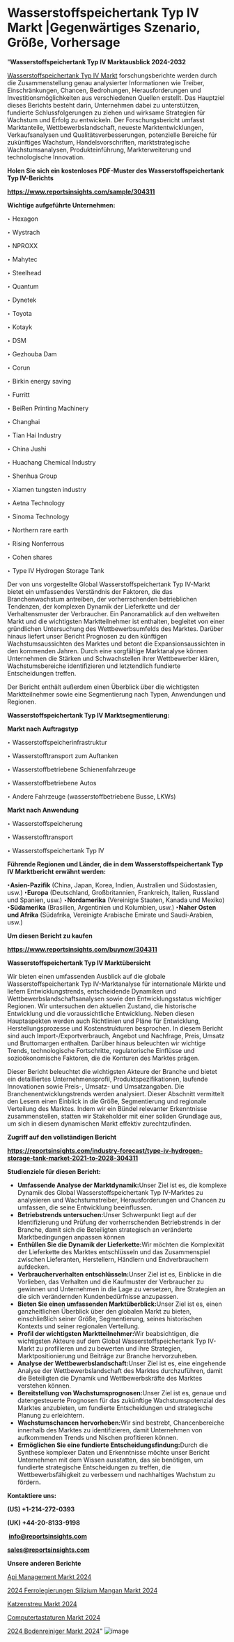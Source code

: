 # Wasserstoffspeichertank Typ IV Markt |Gegenwärtiges Szenario, Größe, Vorhersage

"<strong><b>Wasserstoffspeichertank Typ IV Marktausblick 2024-2032</b></strong>

<a href=https://www.reportsinsights.com/sample/304311>Wasserstoffspeichertank Typ IV Markt</a> forschungsberichte werden durch die Zusammenstellung genau analysierter Informationen wie Treiber, Einschränkungen, Chancen, Bedrohungen, Herausforderungen und Investitionsmöglichkeiten aus verschiedenen Quellen erstellt. Das Hauptziel dieses Berichts besteht darin, Unternehmen dabei zu unterstützen, fundierte Schlussfolgerungen zu ziehen und wirksame Strategien für Wachstum und Erfolg zu entwickeln. Der Forschungsbericht umfasst Marktanteile, Wettbewerbslandschaft, neueste Marktentwicklungen, Verkaufsanalysen und Qualitätsverbesserungen, potenzielle Bereiche für zukünftiges Wachstum, Handelsvorschriften, marktstrategische Wachstumsanalysen, Produkteinführung, Markterweiterung und technologische Innovation.

<strong><b>Holen Sie sich ein kostenloses PDF-Muster des Wasserstoffspeichertank Typ IV-Berichts</b></strong>

<a href=https://www.reportsinsights.com/sample/304311><strong><u>https://www.reportsinsights.com/sample/304311</u></strong></a>

<strong>Wichtige aufgeführte Unternehmen:</strong>

‣ Hexagon

‣ Wystrach

‣ NPROXX

‣ Mahytec

‣ Steelhead

‣ Quantum

‣ Dynetek

‣ Toyota

‣ Kotayk

‣ DSM

‣ Gezhouba Dam

‣ Corun

‣ Birkin energy saving

‣ Furritt

‣ BeiRen Printing Machinery

‣ Changhai

‣ Tian Hai Industry

‣ China Jushi

‣ Huachang Chemical Industry

‣ Shenhua Group

‣ Xiamen tungsten industry

‣ Aetna Technology

‣ Sinoma Technology

‣ Northern rare earth

‣ Rising Nonferrous

‣ Cohen shares

‣ Type IV Hydrogen Storage Tank

Der von uns vorgestellte Global Wasserstoffspeichertank Typ IV-Markt bietet ein umfassendes Verständnis der Faktoren, die das Branchenwachstum antreiben, der vorherrschenden betrieblichen Tendenzen, der komplexen Dynamik der Lieferkette und der Verhaltensmuster der Verbraucher. Ein Panoramablick auf den weltweiten Markt und die wichtigsten Marktteilnehmer ist enthalten, begleitet von einer gründlichen Untersuchung des Wettbewerbsumfelds des Marktes. Darüber hinaus liefert unser Bericht Prognosen zu den künftigen Wachstumsaussichten des Marktes und betont die Expansionsaussichten in den kommenden Jahren. Durch eine sorgfältige Marktanalyse können Unternehmen die Stärken und Schwachstellen ihrer Wettbewerber klären, Wachstumsbereiche identifizieren und letztendlich fundierte Entscheidungen treffen.

Der Bericht enthält außerdem einen Überblick über die wichtigsten Marktteilnehmer sowie eine Segmentierung nach Typen, Anwendungen und Regionen.

<strong>Wasserstoffspeichertank Typ IV Marktsegmentierung:</strong>

<strong>Markt nach Auftragstyp</strong>

‣ Wasserstoffspeicherinfrastruktur

‣ Wasserstofftransport zum Auftanken

‣ Wasserstoffbetriebene Schienenfahrzeuge

‣ Wasserstoffbetriebene Autos

‣ Andere Fahrzeuge (wasserstoffbetriebene Busse, LKWs)

<strong>Markt nach Anwendung</strong>

‣ Wasserstoffspeicherung

‣ Wasserstofftransport

‣ Wasserstoffspeichertank Typ IV

<strong><b>Führende Regionen und Länder, die in dem Wasserstoffspeichertank Typ IV Marktbericht erwähnt werden:</b></strong>

<strong><b>‣Asien-Pazifik</b></strong> (China, Japan, Korea, Indien, Australien und Südostasien, usw.)
<strong><b>‣Europa</b></strong> (Deutschland, Großbritannien, Frankreich, Italien, Russland und Spanien, usw.)
‣<strong><b>Nordamerika</b></strong> (Vereinigte Staaten, Kanada und Mexiko)
<strong><b>‣Südamerika</b></strong> (Brasilien, Argentinien und Kolumbien, usw.)
<strong><b>‣Naher Osten und Afrika</b></strong> (Südafrika, Vereinigte Arabische Emirate und Saudi-Arabien, usw.)

<strong>Um diesen Bericht zu kaufen</strong>

<a href=https://www.reportsinsights.com/buynow/304311><strong><u>https://www.reportsinsights.com/buynow/304311</u></strong></a>

<strong>Wasserstoffspeichertank Typ IV Marktübersicht</strong>

Wir bieten einen umfassenden Ausblick auf die globale Wasserstoffspeichertank Typ IV-Marktanalyse für internationale Märkte und liefern Entwicklungstrends, entscheidende Dynamiken und Wettbewerbslandschaftsanalysen sowie den Entwicklungsstatus wichtiger Regionen. Wir untersuchen den aktuellen Zustand, die historische Entwicklung und die voraussichtliche Entwicklung. Neben diesen Hauptaspekten werden auch Richtlinien und Pläne für Entwicklung, Herstellungsprozesse und Kostenstrukturen besprochen. In diesem Bericht sind auch Import-/Exportverbrauch, Angebot und Nachfrage, Preis, Umsatz und Bruttomargen enthalten. Darüber hinaus beleuchten wir wichtige Trends, technologische Fortschritte, regulatorische Einflüsse und sozioökonomische Faktoren, die die Konturen des Marktes prägen.

Dieser Bericht beleuchtet die wichtigsten Akteure der Branche und bietet ein detailliertes Unternehmensprofil, Produktspezifikationen, laufende Innovationen sowie Preis-, Umsatz- und Umsatzangaben. Die Branchenentwicklungstrends werden analysiert. Dieser Abschnitt vermittelt den Lesern einen Einblick in die Größe, Segmentierung und regionale Verteilung des Marktes. Indem wir ein Bündel relevanter Erkenntnisse zusammenstellen, statten wir Stakeholder mit einer soliden Grundlage aus, um sich in diesem dynamischen Markt effektiv zurechtzufinden.

<strong>Zugriff auf den vollständigen Bericht</strong>

<a href=https://reportsinsights.com/industry-forecast/type-iv-hydrogen-storage-tank-market-2021-to-2028-304311><strong>https://reportsinsights.com/industry-forecast/type-iv-hydrogen-storage-tank-market-2021-to-2028-304311</strong></a>

<strong>Studienziele für diesen Bericht:</strong>
<ul>
  <li><strong>Umfassende Analyse der Marktdynamik:</strong>Unser Ziel ist es, die komplexe Dynamik des Global Wasserstoffspeichertank Typ IV-Marktes zu analysieren und Wachstumstreiber, Herausforderungen und Chancen zu umfassen, die seine Entwicklung beeinflussen.</li>
  <li><strong>Betriebstrends untersuchen:</strong>Unser Schwerpunkt liegt auf der Identifizierung und Prüfung der vorherrschenden Betriebstrends in der Branche, damit sich die Beteiligten strategisch an veränderte Marktbedingungen anpassen können</li>
  <li><strong>Enthüllen Sie die Dynamik der Lieferkette:</strong>Wir möchten die Komplexität der Lieferkette des Marktes entschlüsseln und das Zusammenspiel zwischen Lieferanten, Herstellern, Händlern und Endverbrauchern aufdecken.</li>
  <li><strong>Verbraucherverhalten entschlüsseln:</strong>Unser Ziel ist es, Einblicke in die Vorlieben, das Verhalten und die Kaufmuster der Verbraucher zu gewinnen und Unternehmen in die Lage zu versetzen, ihre Strategien an die sich verändernden Kundenbedürfnisse anzupassen.</li>
  <li><strong>Bieten Sie einen umfassenden Marktüberblick:</strong>Unser Ziel ist es, einen ganzheitlichen Überblick über den globalen Markt zu bieten, einschließlich seiner Größe, Segmentierung, seines historischen Kontexts und seiner regionalen Verteilung.</li>
  <li><strong>Profil der wichtigsten Marktteilnehmer:</strong>Wir beabsichtigen, die wichtigsten Akteure auf dem Global Wasserstoffspeichertank Typ IV-Markt zu profilieren und zu bewerten und ihre Strategien, Marktpositionierung und Beiträge zur Branche hervorzuheben.</li>
  <li><strong>Analyse der Wettbewerbslandschaft:</strong>Unser Ziel ist es, eine eingehende Analyse der Wettbewerbslandschaft des Marktes durchzuführen, damit die Beteiligten die Dynamik und Wettbewerbskräfte des Marktes verstehen können.</li>
  <li><strong>Bereitstellung von Wachstumsprognosen:</strong>Unser Ziel ist es, genaue und datengesteuerte Prognosen für das zukünftige Wachstumspotenzial des Marktes anzubieten, um fundierte Entscheidungen und strategische Planung zu erleichtern.</li>
  <li><strong>Wachstumschancen hervorheben:</strong>Wir sind bestrebt, Chancenbereiche innerhalb des Marktes zu identifizieren, damit Unternehmen von aufkommenden Trends und Nischen profitieren können.</li>
  <li><strong>Ermöglichen Sie eine fundierte Entscheidungsfindung:</strong>Durch die Synthese komplexer Daten und Erkenntnisse möchte unser Bericht Unternehmen mit dem Wissen ausstatten, das sie benötigen, um fundierte strategische Entscheidungen zu treffen, die Wettbewerbsfähigkeit zu verbessern und nachhaltiges Wachstum zu fördern<strong>.</strong></li>
</ul>
<strong>Kontaktiere uns:</strong>

<strong>(US) +1-214-272-0393</strong>

<strong>(UK) +44-20-8133-9198</strong>

<strong> </strong><a href=info@reportsinsights.com><strong><u>info@reportsinsights.com</u></strong></a>

<a href=sales@reportsinsights.com><strong><u>sales@reportsinsights.com</u></strong></a>

<strong>Unsere anderen Berichte</strong>

<a href=https://de.linkedin.com/pulse/api-management-marktstudie-überblick-wasbf/>Api Management Markt 2024</a>

<a href=https://de.linkedin.com/pulse/2024-ferrolegierungen-silizium-mangan-markt-1wlef/>2024 Ferrolegierungen Silizium Mangan Markt 2024</a>

<a href=https://de.linkedin.com/pulse/katzenstreu-markt-größenanalyse-bewertung-von-anteil-h0oqf/>Katzenstreu Markt 2024</a>

<a href=https://de.linkedin.com/pulse/computertastaturen-markt-2024-2031-innovative-s4elf/>Computertastaturen Markt 2024</a>

<a href=https://de.linkedin.com/pulse/2024-bodenreiniger-markt-wettbewerbsvorteil-bk1kf/>2024 Bodenreiniger Markt 2024</a>"
![image](https://github.com/Jaayaachit/RIdynamics/assets/158452289/d07ae4c9-5cb1-4efb-8e29-79f88899d126)
